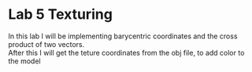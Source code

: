 # Lab 5 Texturing
In this lab I will be implementing barycentric coordinates and the cross product of two vectors.  
After this I will get the teture coordinates from the obj file, to add color to the model 
